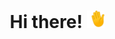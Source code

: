 <h1 align="center">Hi there! <img src="https://github.com/Fleyderer/Fleyderer/blob/main/Assets/waving_hand.gif" width="28px" alt="👋"></h1>
